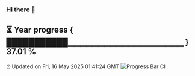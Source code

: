 ### Hi there 👋
⏳ Year progress { ███████████▁▁▁▁▁▁▁▁▁▁▁▁▁▁▁▁▁▁▁ } 37.01 %
---
⏰ Updated on Fri, 16 May 2025 01:41:24 GMT
![Progress Bar CI](https://github.com/liununu/liununu/workflows/Progress%20Bar%20CI/badge.svg)
